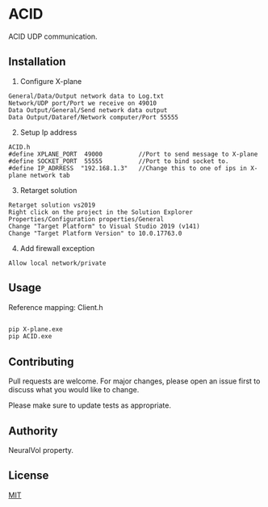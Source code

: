 # ACID

ACID UDP communication.

## Installation

1. Configure X-plane
```
General/Data/Output network data to Log.txt
Network/UDP port/Port we receive on 49010
Data Output/General/Send network data output
Data Output/Dataref/Network computer/Port 55555
```

2. Setup Ip address
```
ACID.h
#define XPLANE_PORT  49000  		//Port to send message to X-plane
#define SOCKET_PORT  55555  		//Port to bind socket to.
#define IP_ADRRESS  "192.168.1.3"	//Change this to one of ips in X-plane network tab
```

3. Retarget solution
```
Retarget solution vs2019
Right click on the project in the Solution Explorer
Properties/Configuration properties/General
Change "Target Platform" to Visual Studio 2019 (v141)
Change "Target Platform Version" to 10.0.17763.0
```

4. Add firewall exception
```
Allow local network/private
```

## Usage
Reference mapping: Client.h
```bash

pip X-plane.exe
pip ACID.exe
```

## Contributing
Pull requests are welcome. For major changes, please open an issue first to discuss what you would like to change.

Please make sure to update tests as appropriate.

## Authority
NeuralVol property.

## License
[MIT](https://choosealicense.com/licenses/mit/)
